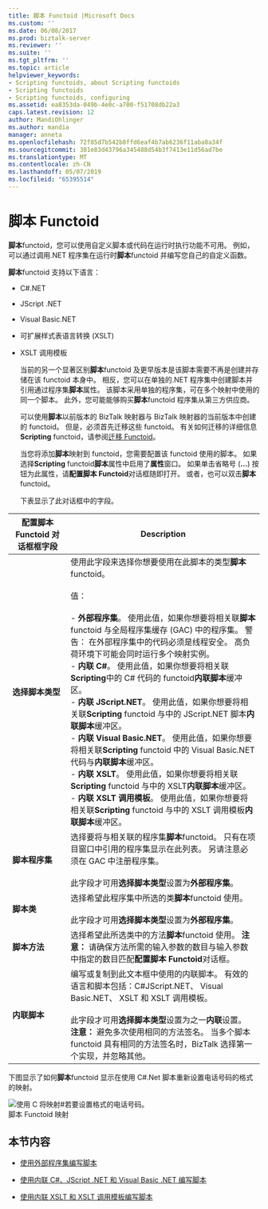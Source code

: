 ```yaml
---
title: 脚本 Functoid |Microsoft Docs
ms.custom: ''
ms.date: 06/08/2017
ms.prod: biztalk-server
ms.reviewer: ''
ms.suite: ''
ms.tgt_pltfrm: ''
ms.topic: article
helpviewer_keywords:
- Scripting functoids, about Scripting functoids
- Scripting functoids
- Scripting functoids, configuring
ms.assetid: ea8353da-049b-4e0c-a700-f51708db22a3
caps.latest.revision: 12
author: MandiOhlinger
ms.author: mandia
manager: anneta
ms.openlocfilehash: 72f85d7b542b8ffd6eaf4b7ab6236f11aba8a34f
ms.sourcegitcommit: 381e83d43796a345488d54b3f7413e11d56ad7be
ms.translationtype: MT
ms.contentlocale: zh-CN
ms.lasthandoff: 05/07/2019
ms.locfileid: "65395514"
---
```

# <a name="scripting-functoid"></a>脚本 Functoid
**脚本**functoid，您可以使用自定义脚本或代码在运行时执行功能不可用。 例如，可以通过调用.NET 程序集在运行时**脚本**functoid 并编写您自己的自定义函数。  
  
 **脚本**functoid 支持以下语言：  
  
- C#.NET  
  
- JScript .NET  
  
- Visual Basic.NET  
  
- 可扩展样式表语言转换 (XSLT)  
  
- XSLT 调用模板  
  
  当前的另一个显著区别**脚本**functoid 及更早版本是该脚本需要不再是创建并存储在该 functoid 本身中。 相反，您可以在单独的.NET 程序集中创建脚本并引用通过程序集**脚本**属性。 该脚本采用单独的程序集，可在多个映射中使用的同一个脚本。 此外，您可能能够购买**脚本**functoid 程序集从第三方供应商。  
  
  可以使用**脚本**以前版本的 BizTalk 映射器与 BizTalk 映射器的当前版本中创建的 functoid。 但是，必须首先迁移这些 functoid。 有关如何迁移的详细信息**Scripting** functoid，请参阅[迁移 Functoid](../core/migrating-functoids.md)。  
  
  当您将添加**脚本**映射到 functoid，您需要配置该 functoid 使用的脚本。 如果选择**Scripting** functoid**脚本**属性中启用了**属性**窗口。 如果单击省略号 (**...**) 按钮为此属性，请**配置脚本 Functoid**对话框随即打开。 或者，也可以双击**脚本**functoid。  
  
  下表显示了此对话框中的字段。  
  
|配置脚本 Functoid 对话框框字段|Description|  
|---------------------------------------------------|-----------------|  
|**选择脚本类型**|使用此字段来选择你想要使用在此脚本的类型**脚本**functoid。<br /><br /> 值：<br /><br /> -   **外部程序集**。 使用此值，如果你想要将相关联**脚本**functoid 与全局程序集缓存 (GAC) 中的程序集。 警告：    在外部程序集中的代码必须是线程安全。 高负荷环境下可能会同时运行多个映射实例。<br />-   **内联 C#**。  使用此值，如果你想要将相关联**Scripting**中的 C# 代码的 functoid**内联脚本**缓冲区。<br />-   **内联 JScript.NET**。 使用此值，如果你想要将相关联**Scripting** functoid 与中的 JScript.NET 脚本**内联脚本**缓冲区。<br />-   **内联 Visual Basic.NET**。 使用此值，如果你想要将相关联**Scripting** functoid 中的 Visual Basic.NET 代码与**内联脚本**缓冲区。<br />-   **内联 XSLT**。 使用此值，如果你想要将相关联**Scripting** functoid 与中的 XSLT**内联脚本**缓冲区。<br />-   **内联 XSLT 调用模板**。 使用此值，如果你想要将相关联**Scripting** functoid 与中的 XSLT 调用模板**内联脚本**缓冲区。|  
|**脚本程序集**|选择要将与相关联的程序集**脚本**functoid。 只有在项目窗口中引用的程序集显示在此列表。 另请注意必须在 GAC 中注册程序集。<br /><br /> 此字段才可用**选择脚本类型**设置为**外部程序集**。|  
|**脚本类**|选择希望此程序集中所选的类**脚本**functoid 使用。<br /><br /> 此字段才可用**选择脚本类型**设置为**外部程序集**。|  
|**脚本方法**|选择希望此所选类中的方法**脚本**functoid 使用。 **注意：** 请确保方法所需的输入参数的数目与输入参数中指定的数目匹配**配置脚本 Functoid**对话框。|  
|**内联脚本**|编写或复制到此文本框中使用的内联脚本。 有效的语言和脚本包括：C#JScript.NET、 Visual Basic.NET、 XSLT 和 XSLT 调用模板。<br /><br /> 此字段才可用**选择脚本类型**设置为之一**内联**设置。 **注意：** 避免多次使用相同的方法签名。 当多个脚本 functoid 具有相同的方法签名时，BizTalk 选择第一个实现，并忽略其他。|  
  
 下图显示了如何**脚本**functoid 显示在使用 C#.Net 脚本重新设置电话号码的格式的映射。  
  
 ![使用 C 将映射&#35;若要设置格式的电话号码。](../core/media/scriptingfunctoid.gif "scriptingfunctoid")  
脚本 Functoid 映射  
  
## <a name="in-this-section"></a>本节内容  
  
-   [使用外部程序集编写脚本](../core/scripting-using-external-assemblies.md)  
  
-   [使用内联 C#、JScript .NET 和 Visual Basic .NET 编写脚本](../core/scripting-using-inline-csharp-jscript-net-and-visual-basic-net.md)  
  
-   [使用内联 XSLT 和 XSLT 调用模板编写脚本](../core/scripting-using-inline-xslt-and-xslt-call-templates.md)